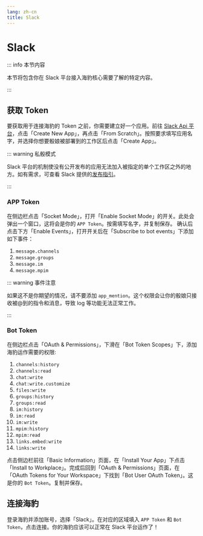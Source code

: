 ```yaml
---
lang: zh-cn
title: Slack
---
```


# Slack
::: info 本节内容

本节将包含你在 Slack 平台接入海豹核心需要了解的特定内容。

:::

## 获取 Token

要获取用于连接海豹的 Token 之前，你需要建立好一个应用。前往 [Slack Api 平台](https://api.slack.com/apps)，点击「Create New App」，再点击「From Scratch」。按照要求填写应用名字，并选择你想要骰娘被部署到的工作区后点击「Create App」。

::: warning 私骰模式

Slack 平台的机制使没有公开发布的应用无法加入被指定的单个工作区之外的地方。如有需求，可查看 Slack 提供的[发布指引](https://api.slack.com/authentication/oauth-v2)。

:::

### APP Token

在侧边栏点击「Socket Mode」，打开「Enable Socket Mode」的开关。此处会弹出一个窗口，这将会是你的 `APP Token`。按需填写名字，并复制保存。
确认后点击下方「Enable Events」，打开开关后在「Subscribe to bot events」下添加如下事件：

1. `message.channels`
1. `message.groups`
1. `message.im`
1. `message.mpim`

::: warning 事件注意

如果这不是你期望的情况，请不要添加 `app_mention`。这个权限会让你的骰娘只接收被@到的指令和消息，导致 log 等功能无法正常工作。

:::

### Bot Token
在侧边栏点击「OAuth & Permissions」，下滑在「Bot Token Scopes」下，添加海豹运作需要的权限:

1. `channels:history`
1. `channels:read`
1. `chat:write`
1. `chat:write.customize`
1. `files:write`
1. `groups:history`
1. `groups:read`
1. `im:history`
1. `im:read`
1. `im:write`
1. `mpim:history`
1. `mpim:read`
1. `links.embed:write`
1. `links:write`

点击侧边栏前往「Basic Information」页面，在「Install Your App」下点击「Install to Workplace」。完成后回到「OAuth & Permissions」页面，在「OAuth Tokens for Your Workspace」下找到「Bot User OAuth Token」。这是你的 `Bot Token`。复制并保存。

## 连接海豹

登录海豹并添加账号，选择「Slack」。在对应的区域填入 `APP Token` 和 `Bot Token`，点击连接。你的海豹应该可以正常在 Slack 平台运作了！
